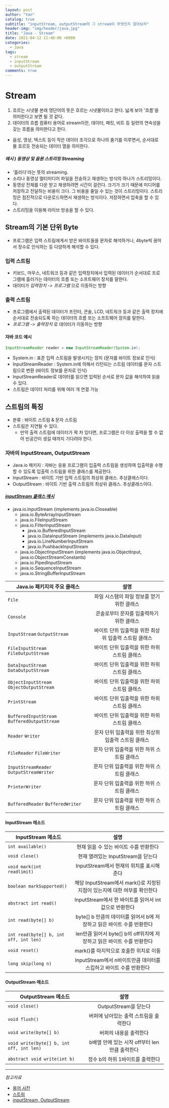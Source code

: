 ```yaml
---
layout: post
author: "Yan"
catalog: true
subtitle: "inputStream, outputStream의 그 stream이 무엇인지 알아보자"
header-img: "img/header/java.jpg"
title: "Java - Stream"
date: 2021-04-12 11:40:08 +0000
categories:
  - Java
tags:
  - stream
  - inputStream
  - outputStream
comments: true
---
```


# Stream

1. 흐르는 시냇물
   본래 영단어의 뜻은 흐르는 시냇물이라고 한다. 넓게 보아 '흐름'을 의미한다고 보면 될 것 같다.
2. 데이터의 흐름
   컴퓨터 용어로 stream이란, 데이터, 패킷, 비트 등 일련의 연속성을 갖는 흐름을 의미한다고 한다.

- 음성, 영상, 텍스트 등이 작은 데이터 조각으로 하나의 줄기를 이루면서, 순서대로 물 흐르듯 전송되는 데이터 열을 의미한다.

##### 예시 ) 동영상 및 음원 스트리밍 Streaming

- '흘리다'라는 뜻의 streaming.
- 소리나 동영상 멀티미디어 파일을 전송하고 재생하는 방식의 하나가 스트리밍이다.
- 동영상 전체를 다운 받고 재생하려면 시간이 걸린다. 크기가 크기 때문에 미디어를 저장하고 전달하는 비용이 크다. 그 비용을 줄일 수 있는 것이 스트리밍이다. 스트리밍은 점진적으로 다운로드하면서 재생하는 방식이다. 저장하면서 압축을 할 수 있다.
- 스트리밍을 이용해 라이브 방송을 할 수 있다.

## Stream의 기본 단위 Byte

- 프로그램은 입력 스트림에게서 받은 바이트들을 문자로 해석하거나, 4byte씩 끊어서 정수로 인식하는 등 다양하게 해석할 수 있다.

### 입력 스트림

- 키보드, 마우스, 네트워크 등과 같은 입력장치에서 입력된 데이터가 순서대로 프로그램에 흘러가는 데이터의 흐름 또는 소프트웨어 장치를 말한다.
- 데이터가 _입력장치 -> 프로그램_ 으로 이동하는 방향

### 출력 스트림

- 프로그램에서 출력된 데이터가 프린터, 콘솔, LCD, 네트워크 등과 같은 출력 장치에 순서대로 전송되도록 하는 데이터의 흐름 또는 소프트웨어 장치를 말한다.
- _프로그램 -> 출력장치_ 로 데이터가 이동하는 방향

#### 자바 코드 예시

```java
InputStreamReader reader = new InputStreamReader(System.in);
```

- System.in : 표준 입력 스트림을 발생시키는 장치 (문자를 바이트 정보로 인식)
- InputStreamReader : System.in에 의해서 리턴되는 스트림 데이터를 문자 스트림으로 변환 (바이트 정보를 문자로 인식)
- InputStreamReader로 데이터를 읽으면 입력된 순서로 문자 값을 해석하여 읽을 수 있다.
- 스트림은 데이터 처리를 위해 여러 개 연결 가능

## 스트림의 특징

- 분류 : 바이트 스트림 & 문자 스트림
- 스트림은 지연될 수 있다.
  - 만약 출력 스트림에 데이터가 꽉 차 있다면, 프로그램은 더 이상 출력을 할 수 없어 빈공간이 생길 때까지 기다려야 한다.

### 자바의 InputStream, OutputStream

- Java.io 패키지 : 자바는 응용 프로그램이 입출력 스트림을 생성하여 입출력을 수행할 수 있도록 입출력 스트림을 위한 클래스를 제공한다.
- InputStream : 바이트 기반 입력 스트림의 최상위 클래스. 추상클래스이다.
- OutputStream : 바이트 기반 출력 스트림의 최상위 클래스. 추상클래스이다.

##### [inputStream 클래스 예시](https://docs.oracle.com/javase/7/docs/api/java/io/package-tree.html)

- java.io.InputStream (implements java.io.Closeable)
  - java.io.ByteArrayInputStream
  - java.io.FileInputStream
  - java.io.FilterInputStream
    - java.io.BufferedInputStream
    - java.io.DataInputStream (implements java.io.DataInput)
    - java.io.LineNumberInputStream
    - java.io.PushbackInputStream
  - java.io.ObjectInputStream (implements java.io.ObjectInput, java.io.ObjectStreamConstants)
  - java.io.PipedInputStream
  - java.io.SequenceInputStream
  - java.io.StringBufferInputStream

| Java.io 패키지의 주요 클래스                 |                         설명                          |
| -------------------------------------------- | :---------------------------------------------------: |
| `File`                                       |      파일 시스템의 파일 정보를 얻기 위한 클래스       |
| `Console`                                    |       콘솔로부터 문자를 입출력하기 위한 클래스        |
| `InputStream` `OutputStream`                 | 바이트 단위 입출력을 위한 최상위 입출력 스트림 클래스 |
| `FileInputStream` `FileOutputStream`         |     바이트 단위 입출력을 위한 하위 스트림 클래스      |
| `DataInputStream` `DataOutputStream`         |     바이트 단위 입출력을 위한 하위 스트림 클래스      |
| `ObjectInputStream` `ObjectOutputStream`     |     바이트 단위 입출력을 위한 하위 스트림 클래스      |
| `PrintStream`                                |     바이트 단위 입출력을 위한 하위 스트림 클래스      |
| `BufferedInputStream` `BufferedOutputStream` |     바이트 단위 입출력을 위한 하위 스트림 클래스      |
| `Reader` `Writer`                            |  문자 단위 입출력을 위한 최상위 입출력 스트림 클래스  |
| `FileReader` `FileWriter`                    |      문자 단위 입출력을 위한 하위 스트림 클래스       |
| `InputStreamReader` `OutputStreamWriter`     |      문자 단위 입출력을 위한 하위 스트림 클래스       |
| `PrinterWriter`                              |      문자 단위 입출력을 위한 하위 스트림 클래스       |
| `BufferedReader` `BufferedWriter`            |      문자 단위 입출력을 위한 하위 스트림 클래스       |

#### InputStream 메소드

| InputStream 메소드                     |                                   설명                                    |
| -------------------------------------- | :-----------------------------------------------------------------------: |
| `int available()`                      |                  현재 읽을 수 있는 바이트 수를 반환한다                   |
| `void close()`                         |                    현재 열려있는 InputStream을 닫는다                     |
| `void mark(int readlimit)`             |                 InputStream에서 현재의 위치를 표시해준다                  |
| `boolean markSupported()`              | 해당 InputStream에서 mark()로 지정된 지점이 있는지에 대한 여부를 확인한다 |
| `abstract int read()`                  |           InputStream에서 한 바이트를 읽어서 int값으로 반환한다           |
| `int read(byte[] b)`                   |  byte[] b 만큼의 데이터를 읽어서 b에 저장하고 읽은 바이트 수를 반환한다   |
| `int read(byte[] b, int off, int len)` |  len만큼 읽어서 byte[] b의 off위치에 저장하고 읽은 바이트 수를 반환한다   |
| `void reset()`                         |                  mark()를 마지막으로 호출한 위치로 이동                   |
| `long skip(long n)`                    |    InputStream에서 n바이트만큼 데이터를 스킵하고 바이트 수를 반환한다     |

#### OutputStream 메소드

| OutputStream 메소드                      |                     설명                      |
| ---------------------------------------- | :-------------------------------------------: |
| `void close()`                           |             OutputStream을 닫는다             |
| `void flush()`                           |    버퍼에 남아있는 출력 스트림을 출력한다     |
| `void write(byte[] b)`                   |            버퍼의 내용을 출력한다             |
| `void write(byte[] b, int off, int len)` | b배열 안에 있는 시작 off부터 len만큼 출력한다 |
| `abstract void write(int b)`             |       정수 b의 하위 1바이트를 출력한다        |

---

_참고자료_

- [용어 사전](http://www.ktword.co.kr/abbr_view.php?m_temp1=1311)
- [스트림](https://mattlee.tistory.com/86?category=680743)
- [inputStream, OutputStream](https://develop-im.tistory.com/54)
